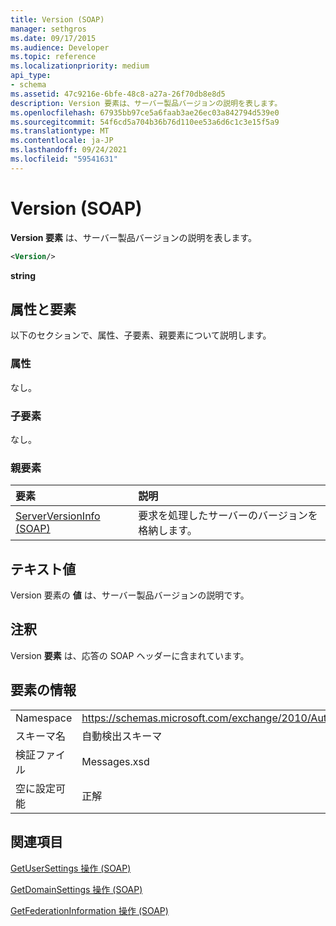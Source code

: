 ```yaml
---
title: Version (SOAP)
manager: sethgros
ms.date: 09/17/2015
ms.audience: Developer
ms.topic: reference
ms.localizationpriority: medium
api_type:
- schema
ms.assetid: 47c9216e-6bfe-48c8-a27a-26f70db8e8d5
description: Version 要素は、サーバー製品バージョンの説明を表します。
ms.openlocfilehash: 67935bb97ce5a6faab3ae26ec03a842794d539e0
ms.sourcegitcommit: 54f6cd5a704b36b76d110ee53a6d6c1c3e15f5a9
ms.translationtype: MT
ms.contentlocale: ja-JP
ms.lasthandoff: 09/24/2021
ms.locfileid: "59541631"
---
```

# <a name="version-soap"></a>Version (SOAP)

**Version 要素** は、サーバー製品バージョンの説明を表します。 
  
```XML
<Version/>
```

 **string**
## <a name="attributes-and-elements"></a>属性と要素

以下のセクションで、属性、子要素、親要素について説明します。
  
### <a name="attributes"></a>属性

なし。
  
### <a name="child-elements"></a>子要素

なし。
  
### <a name="parent-elements"></a>親要素

|**要素**|**説明**|
|:-----|:-----|
|[ServerVersionInfo (SOAP)](serverversioninfo-soap.md) <br/> |要求を処理したサーバーのバージョンを格納します。  <br/> |
   
## <a name="text-value"></a>テキスト値

Version 要素の **値** は、サーバー製品バージョンの説明です。 
  
## <a name="remarks"></a>注釈

Version **要素** は、応答の SOAP ヘッダーに含まれています。 
  
## <a name="element-information"></a>要素の情報

|||
|:-----|:-----|
|Namespace  <br/> |https://schemas.microsoft.com/exchange/2010/Autodiscover  <br/> |
|スキーマ名  <br/> |自動検出スキーマ  <br/> |
|検証ファイル  <br/> |Messages.xsd  <br/> |
|空に設定可能  <br/> |正解  <br/> |
   
## <a name="see-also"></a>関連項目



[GetUserSettings 操作 (SOAP)](getusersettings-operation-soap.md)
  
[GetDomainSettings 操作 (SOAP)](getdomainsettings-operation-soap.md)
  
[GetFederationInformation 操作 (SOAP)](getfederationinformation-operation-soap.md)

